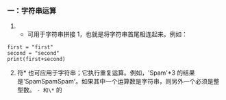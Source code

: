 ### 一：字符串运算

1. - 可用于字符串拼接 1，也就是将字符串首尾相连起来。例如：

```
first = "first"
second = "second"
print(first+second)
```

2. 符* 也可应用于字符串；它执行重复运算。例如，'Spam'*3 的结果是'SpamSpamSpam'。如果其中一个运算数是字符串，则另外一个必须是整型数。
   `- 和\*` 的
